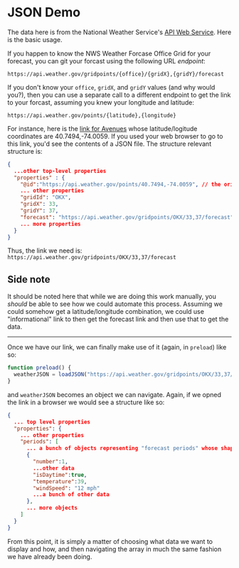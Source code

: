 # JSON Demo

The data here is from the National Weather Service's [API Web Service](https://www.weather.gov/documentation/services-web-api). Here is the basic usage. 

If you happen to know the NWS Weather Forcase Office Grid for your forecast, you can git your forcast using the following URL _endpoint_:

`https://api.weather.gov/gridpoints/{office}/{gridX},{gridY}/forecast`

If you don't know your `office`, `gridX`, and `gridY` values (and why would you?), then you can use a separate call to a different endpoint to get the link to your forcast, assuming you knew your longitude and latitude:

`https://api.weather.gov/points/{latitude},{longitude}`

For instance, here is the [link for Avenues](https://api.weather.gov/points/40.7494,-74.0059) whose latitude/logitude coordinates are 40.7494,-74.0059. If you used your web browser to go to this link, you'd see the contents of a JSON file. The structure relevant structure is:

```JSON
{
  ...other top-level properties
  "properties" : {
    "@id":"https://api.weather.gov/points/40.7494,-74.0059", // the original call
    ... other properties
    "gridId": "OKX",
    "gridX": 33,
    "gridY": 37,
    "forecast": "https://api.weather.gov/gridpoints/OKX/33,37/forecast",
    ... more properties
  }
}
```

Thus, the link we need is: `https://api.weather.gov/gridpoints/OKX/33,37/forecast`

## Side note

It should be noted here that while we are doing this work manually, you _should_ be able to see how we could automate this process. Assuming we could somehow get a latitude/longitude combination, we could use "informational" link to then get the forecast link and then use that to get the data. 

---

Once we have our link, we can finally make use of it (again, in `preload`) like so:

```JavaScript
function preload() {
  weatherJSON = loadJSON("https://api.weather.gov/gridpoints/OKX/33,37/forecast")  
}
```

and `weatherJSON` becomes an object we can navigate. Again, if we opned the link in a browser we would see a structure like so:

```JSON
{
  ... top level properties
  "properties": {
    ... other properties
    "periods": [
      ... a bunch of objects representing "forecast periods" whose shape is like so:
      {
        "number":1,
        ...other data
        "isDaytime":true,
        "temperature":39,
        "windSpeed": "12 mph"
        ...a bunch of other data
      },
      ... more objects
    ]
  }
}
```

From this point,  it is simply a matter of choosing what data we want to display and how, and then navigating the array in much the same fashion we have already been doing. 
